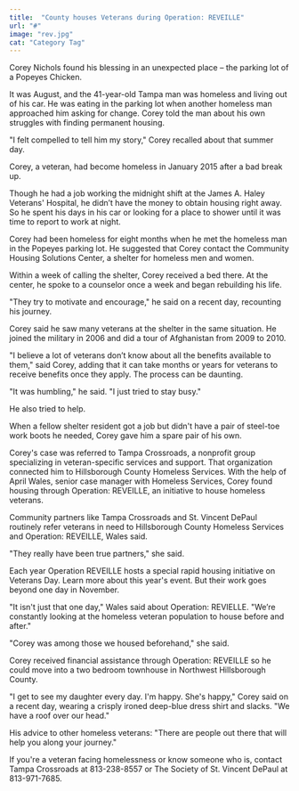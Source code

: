```yaml
---
title:  "County houses Veterans during Operation: REVEILLE"
url: "#"
image: "rev.jpg"
cat: "Category Tag"
---
```


Corey Nichols found his blessing in an unexpected place – the parking lot of a Popeyes Chicken.

It was August, and the 41-year-old Tampa man was homeless and living out of his car. He was eating in the parking lot when another homeless man approached him asking for change. Corey told the man about his own struggles with finding permanent housing.

"I felt compelled to tell him my story," Corey recalled about that summer day.

Corey, a veteran, had become homeless in January 2015 after a bad break up.

Though he had a job working the midnight shift at the James A. Haley Veterans' Hospital, he didn’t have the money to obtain housing right away. So he spent his days in his car or looking for a place to shower until it was time to report to work at night.

Corey had been homeless for eight months when he met the homeless man in the Popeyes parking lot. He suggested that Corey contact the Community Housing Solutions Center, a shelter for homeless men and women.

Within a week of calling the shelter, Corey received a bed there. At the center, he spoke to a counselor once a week and began rebuilding his life.

"They try to motivate and encourage," he said on a recent day, recounting his journey.

Corey said he saw many veterans at the shelter in the same situation. He joined the military in 2006 and did a tour of Afghanistan from 2009 to 2010.

"I believe a lot of veterans don’t know about all the benefits available to them," said Corey, adding that it can take months or years for veterans to receive benefits once they apply. The process can be daunting.

"It was humbling," he said. "I just tried to stay busy."

He also tried to help.

When a fellow shelter resident got a job but didn't have a pair of steel-toe work boots he needed, Corey gave him a spare pair of his own.

Corey's case was referred to Tampa Crossroads, a nonprofit group specializing in veteran-specific services and support. That organization connected him to Hillsborough County Homeless Services. With the help of April Wales, senior case manager with Homeless Services, Corey found housing through Operation: REVEILLE, an initiative to house homeless veterans.

Community partners like Tampa Crossroads and St. Vincent DePaul routinely refer veterans in need to Hillsborough County Homeless Services and Operation: REVEILLE, Wales said.

"They really have been true partners," she said.

Each year Operation REVEILLE hosts a special rapid housing initiative on Veterans Day. Learn more about this year's event. But their work goes beyond one day in November.

"It isn't just that one day," Wales said about Operation: REVIELLE. "We’re constantly looking at the homeless veteran population to house before and after."

"Corey was among those we housed beforehand," she said.

Corey received financial assistance through Operation: REVEILLE so he could move into a two bedroom townhouse in Northwest Hillsborough County.

"I get to see my daughter every day. I'm happy. She's happy," Corey said on a recent day, wearing a crisply ironed deep-blue dress shirt and slacks. "We have a roof over our head."

His advice to other homeless veterans: "There are people out there that will help you along your journey."

If you're a veteran facing homelessness or know someone who is, contact Tampa Crossroads at 813-238-8557 or The Society of St. Vincent DePaul at 813-971-7685.
